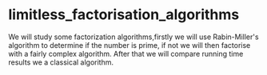 # limitless_factorisation_algorithms
We will study some factorization algorithms,firstly we will use Rabin-Miller's algorithm to determine if the number is prime, if not we will then factorise with a fairly complex algorithm. After that we will compare running time results we a classical algorithm.
